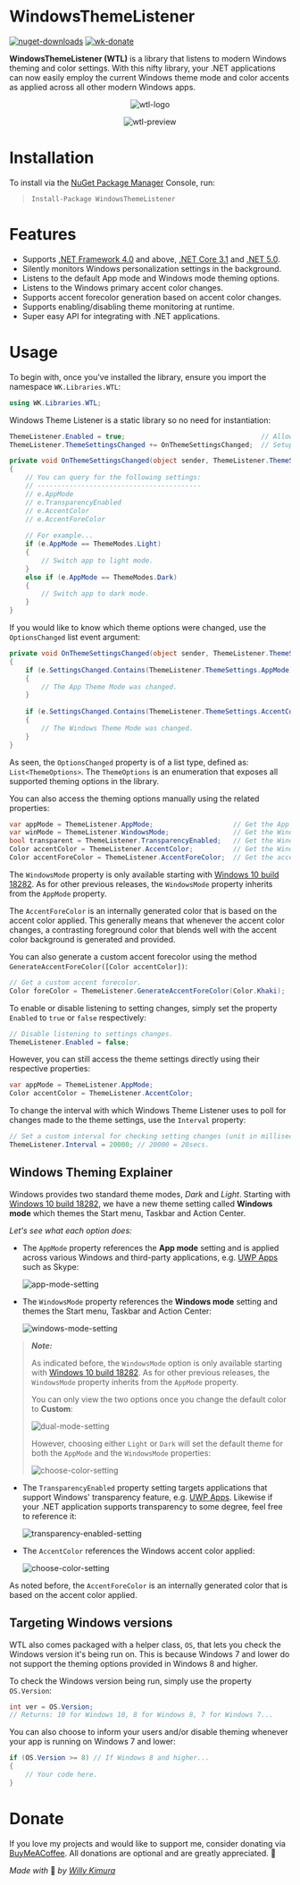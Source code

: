 # WindowsThemeListener
[![nuget-downloads](https://img.shields.io/nuget/dt/WindowsThemeListener?label=Downloads)](https://www.nuget.org/packages/WindowsThemeListener/) [![wk-donate](https://img.shields.io/badge/BuyMeACoffee-Donate-orange.svg)](https://www.buymeacoffee.com/willykimura)

**WindowsThemeListener (WTL)** is a library that listens to modern Windows theming and color settings. With this nifty library, your .NET applications can now easily employ the current Windows theme mode and color accents as applied across all other modern Windows apps.

<div align="center">

![wtl-logo](Assets/Icons/Logo/wtl-logo-variant-lowres.png)

![wtl-preview](Assets/Screenshots/wtl-demo.gif)

</div>

# Installation 

To install via the [NuGet Package Manager](https://www.nuget.org/packages/WindowsThemeListener/) Console, run:

> `Install-Package WindowsThemeListener`

# Features
- Supports [.NET Framework 4.0](https://www.microsoft.com/en-us/download/details.aspx?id=17718) and above, [.NET Core 3.1](https://dotnet.microsoft.com/download/dotnet-core/3.1) and [.NET 5.0](https://dotnet.microsoft.com/download/dotnet/5.0).
- Silently monitors Windows personalization settings in the background.
- Listens to the default App mode and Windows mode theming options.
- Listens to the Windows primary accent color changes.
- Supports accent forecolor generation based on accent color changes.
- Supports enabling/disabling theme monitoring at runtime.
- Super easy API for integrating with .NET applications.

# Usage
To begin with, once you've installed the library, ensure you import the namespace `WK.Libraries.WTL`:

```c#
using WK.Libraries.WTL;
```

Windows Theme Listener is a static library so no need for instantiation:

```c#
ThemeListener.Enabled = true;                                  // Allow listening to settings' changes.
ThemeListener.ThemeSettingsChanged += OnThemeSettingsChanged;  // Setup a settings event listener.

private void OnThemeSettingsChanged(object sender, ThemeListener.ThemeSettingsChangedEventArgs e)
{
    // You can query for the following settings:
    // -----------------------------------------
    // e.AppMode
    // e.TransparencyEnabled
    // e.AccentColor
    // e.AccentForeColor
    
    // For example...
    if (e.AppMode == ThemeModes.Light) 
    {
        // Switch app to light mode.
    }
    else if (e.AppMode == ThemeModes.Dark) 
    {
        // Switch app to dark mode.
    }
}
```

If you would like to know which theme options were changed, use the `OptionsChanged` list event argument:

```c#
private void OnThemeSettingsChanged(object sender, ThemeListener.ThemeSettingsChangedEventArgs e)
{
    if (e.SettingsChanged.Contains(ThemeListener.ThemeSettings.AppMode)) 
    {
        // The App Theme Mode was changed.        
    }
    
    if (e.SettingsChanged.Contains(ThemeListener.ThemeSettings.AccentColor)) 
    {
        // The Windows Theme Mode was changed.
    }
}
```

As seen, the `OptionsChanged` property is of a list type, defined as: `List<ThemeOptions>`. The `ThemeOptions` is an enumeration that exposes all supported theming options in the library.

You can also access the theming options manually using the related properties:

```c#
var appMode = ThemeListener.AppMode;                    // Get the App theme mode.
var winMode = ThemeListener.WindowsMode;                // Get the Windows theme mode.
bool transparent = ThemeListener.TransparencyEnabled;   // Get the Windows transparency.
Color accentColor = ThemeListener.AccentColor;          // Get the Windows accent color.
Color accentForeColor = ThemeListener.AccentForeColor;  // Get the accent forecolor.
```

The `WindowsMode` property is only available starting with [Windows 10 build 18282](https://blogs.windows.com/windows-insider/2018/11/14/announcing-windows-10-insider-preview-build-18282/). As for other previous releases, the `WindowsMode` property inherits from the `AppMode` property.

The `AccentForeColor` is an internally generated color that is based on the accent color applied. This generally means that whenever the accent color changes, a contrasting foreground color that blends well with the accent color background is generated and provided.

You can also generate a custom accent forecolor using the method `GenerateAccentForeColor([Color accentColor])`:

```c#
// Get a custom accent forecolor.
Color foreColor = ThemeListener.GenerateAccentForeColor(Color.Khaki);
```

To enable or disable listening to setting changes, simply set the property `Enabled` to `true` or `false` respectively:

```c#
// Disable listening to settings changes.
ThemeListener.Enabled = false;
```

However, you can still access the theme settings directly using their respective properties:

```c#
var appMode = ThemeListener.AppMode;
Color accentColor = ThemeListener.AccentColor;
```

To change the interval with which Windows Theme Listener uses to poll for changes made to the theme settings, use the `Interval` property:

```c#
// Set a custom interval for checking setting changes (unit in milliseconds).
ThemeListener.Interval = 20000; // 20000 = 20secs.
```

## Windows Theming Explainer

Windows provides two standard theme modes, *Dark* and *Light*. Starting with [Windows 10 build 18282](https://blogs.windows.com/windows-insider/2018/11/14/announcing-windows-10-insider-preview-build-18282/), we have a new theme setting called **Windows mode** which themes the Start menu, Taskbar and Action Center.

*Let's see what each option does:*

- The `AppMode` property references the **App mode** setting and is applied across various Windows and third-party applications, e.g. [UWP Apps](https://docs.microsoft.com/en-us/windows/uwp/get-started/universal-application-platform-guide) such as Skype:

  ![app-mode-setting](Assets/Screenshots/win-app-mode.png)

- The `WindowsMode` property references the **Windows mode** setting and themes the Start menu, Taskbar and Action Center:

  ![windows-mode-setting](Assets/Screenshots/win-windows-mode.png)


> ***Note:***
>
> As indicated before, the `WindowsMode` option is only available starting with [Windows 10 build 18282](https://blogs.windows.com/windows-insider/2018/11/14/announcing-windows-10-insider-preview-build-18282/). As for other previous releases, the `WindowsMode` property inherits from the `AppMode` property. 
>
> You can only view the two options once you change the default color to **Custom**:
>
> ![dual-mode-setting](Assets/Screenshots/win-choose-color.png)
>
> However, choosing either `Light` or `Dark` will set the default theme for both the `AppMode` and  the `WindowsMode` properties:
>
> ![choose-color-setting](Assets/Screenshots/win-default-theme-mode.png)

- The `TransparencyEnabled` property setting targets applications that support Windows' transparency feature, e.g. [UWP Apps](https://docs.microsoft.com/en-us/windows/uwp/get-started/universal-application-platform-guide). Likewise if your .NET application supports transparency to some degree, feel free to reference it:

  ![transparency-enabled-setting](Assets/Screenshots/win-transparency-effects.png)

- The `AccentColor` references the Windows accent color applied:

  ![choose-color-setting](Assets/Screenshots/win-choose-accent-color.png)

As noted before, the `AccentForeColor` is an internally generated color that is based on the accent color applied.

## Targeting Windows versions

WTL also comes packaged with a helper class, `OS`, that lets you check the Windows version it's being run on. This is because Windows 7 and lower do not support the theming options provided in Windows 8 and higher.

To check the Windows version being run, simply use the property `OS.Version`:

```c#
int ver = OS.Version;
// Returns: 10 for Windows 10, 8 for Windows 8, 7 for Windows 7...
```

You can also choose to inform your users and/or disable theming whenever your app is running on Windows 7 and lower:

```c#
if (OS.Version >= 8) // If Windows 8 and higher...
{
    // Your code here.
}
```

# Donate

If you love my projects and would like to support me, consider donating via [BuyMeACoffee](https://www.buymeacoffee.com/willykimura). All donations are optional and are greatly appreciated. 🙏

*Made with* 💛 *by* [*Willy Kimura*]([https://github.com/Willy-Kimura)